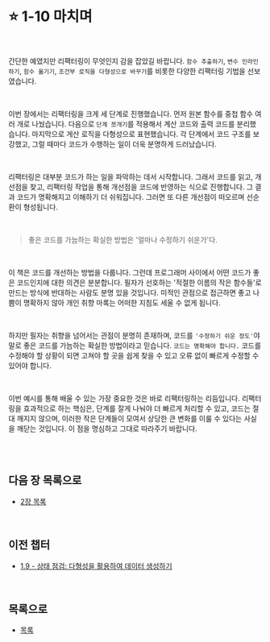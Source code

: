 # :star: 1-10 마치며

<br>

간단한 예였지만 리팩터링이 무엇인지 감을 잡았길 바랍니다. `함수 추출하기`, `변수 인라인하기`, `함수 옮기기`, `조건부 로직을 다형성으로 바꾸기`를 비롯한 다양한 리팩터링 기법을 선보였습니다.

<br>

이번 장에서는 리팩터링을 크게 세 단계로 진행했습니다. 먼저 원본 함수를 중첩 함수 여러 개로 나눴습니다. 다음으로 `단계 쪼개기`를 적용해서 계산 코드와 출력 코드를 분리했습니다. 마지막으로 게산 로직을 다형성으로 표현했습니다. 각 단계에서 코드 구조를 보강했고, 그럴 때마다 코드가 수행하는 일이 더욱 분명하게 드러났습니다.

<br>

리팩터링은 대부분 코드가 하는 일을 파악하는 데서 시작합니다. 그래서 코드를 읽고, 개선점을 찾고, 리팩터링 작업을 통해 개선점을 코드에 반영하는 식으로 진행합니다. 그 결과 코드가 명확해지고 이해하기 더 쉬워집니다. 그러면 또 다른 개선점이 떠오르며 선순환이 형성됩니다.

<br>

> 좋은 코드를 가늠하는 확실한 방법은 '얼마나 수정하기 쉬운가'다.

<br>

이 책은 코드를 개선하는 방법을 다룹니다. 그런데 프로그래머 사이에서 어떤 코드가 좋은 코드인지에 대한 의견은 분분합니다. 필자가 선호하는 '적절한 이름의 작은 함수들'로 만드는 방식에 반대하는 사람도 분명 있을 것입니다. 미적인 관점으로 접근하면 좋고 나쁨이 명확하지 않아 개인 취향 마록는 어떠한 지침도 세울 수 없게 됩니다.

<br>

하지만 필자는 취향을 넘어서는 관점이 분명히 존재하며, 코드를 `'수정하기 쉬운 정도'`야 말로 좋은 코드를 가늠하는 확실한 방법이라고 믿습니다. `코드는 명확해야 합니다.` 코드를 수정해야 할 상황이 되면 고쳐야 할 곳을 쉽게 찾을 수 있고 오류 없이 빠르게 수정할 수 있어야 합니다.

<br>

이번 예시를 통해 배울 수 있는 가장 중요한 것은 바로 리팩터링하는 리듬입니다. 리팩터링을 효과적으로 하는 핵심은, 단계를 잘게 나눠야 더 빠르게 처리할 수 있고, 코드는 절대 깨지지 않으며, 이러한 작은 단계들이 모여서 상당한 큰 변화를 이룰 수 있다는 사실을 깨닫는 것입니다. 이 점을 명심하고 그대로 따라주기 바랍니다.

<br>

<br>

## 다음 장 목록으로

- [2장 목록](https://github.com/Esoolgnah/Summary_of_Refactoring_2nd_Edition/blob/main/02_리팩터링_원칙/02_00_리팩터링_원칙.md)

<br>

## 이전 챕터

- [1.9 - 상태 점검: 다형성을 활용하여 데이터 생성하기](https://github.com/Esoolgnah/Summary_of_Refactoring_2nd_Edition/blob/main/01_리팩터링_첫번째_예시/01_09_상태_점검:_다형성을_활용하여_데이터_생성하기.md)

<br>

## 목록으로

- [목록](https://github.com/Esoolgnah/Summary_of_Refactoring_2nd_Edition/blob/main/01_리팩터링_첫번째_예시/01_00_리팩터링_첫번째_예시.md)
